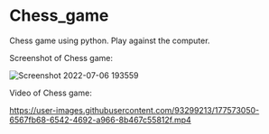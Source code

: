 # Chess_game
Chess game using python. Play against the computer.

Screenshot of Chess game:

![Screenshot 2022-07-06 193559](https://user-images.githubusercontent.com/93299213/177572934-f4e6a97b-fa0a-4c64-aae2-8ee81bf302c0.jpg)


Video of Chess game:

https://user-images.githubusercontent.com/93299213/177573050-6567fb68-6542-4692-a966-8b467c55812f.mp4
